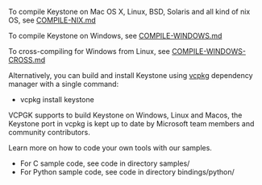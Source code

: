 To compile Keystone on Mac OS X, Linux, BSD, Solaris and all kind of nix OS,
see [COMPILE-NIX.md](COMPILE-NIX.md)

To compile Keystone on Windows, see [COMPILE-WINDOWS.md](COMPILE-WINDOWS.md)

To cross-compiling for Windows from Linux, see [COMPILE-WINDOWS-CROSS.md](COMPILE-WINDOWS-CROSS.md)

Alternatively, you can build and install Keystone using [vcpkg](https://github.com/Microsoft/vcpkg/) dependency manager with a single command:
 - vcpkg install keystone

VCPGK supports to build Keystone on Windows, Linux and Macos, the Keystone port in vcpkg is kept up to date by Microsoft team members and community contributors.

Learn more on how to code your own tools with our samples.

 - For C sample code, see code in directory samples/
 - For Python sample code, see code in directory bindings/python/
